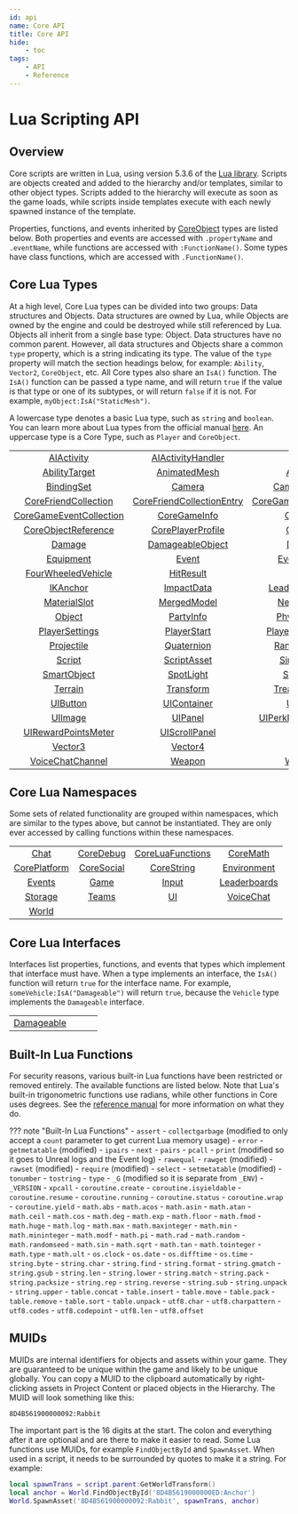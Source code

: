 ```yaml
---
id: api
name: Core API
title: Core API
hide:
    - toc
tags:
    - API
    - Reference
---
```


<style>
  .md-nav--primary .md-nav__link[for=__toc] ~ .md-nav {
    display: none;
  }
</style>

# Lua Scripting API

## Overview

Core scripts are written in Lua, using version 5.3.6 of the [Lua library](https://www.lua.org/manual/5.3/). Scripts are objects created and added to the hierarchy and/or templates, similar to other object types. Scripts added to the hierarchy will execute as soon as the game loads, while scripts inside templates execute with each newly spawned instance of the template.

Properties, functions, and events inherited by [CoreObject](coreobject.md) types are listed below. Both properties and events are accessed with `.propertyName` and `.eventName`, while functions are accessed with `:FunctionName()`. Some types have class functions, which are accessed with `.FunctionName()`.

## Core Lua Types

At a high level, Core Lua types can be divided into two groups: Data structures and Objects. Data structures are owned by Lua, while Objects are owned by the engine and could be destroyed while still referenced by Lua. Objects all inherit from a single base type: Object. Data structures have no common parent. However, all data structures and Objects share a common `type` property, which is a string indicating its type. The value of the `type` property will match the section headings below, for example: `Ability`, `Vector2`, `CoreObject`, etc. All Core types also share an `IsA()` function. The `IsA()` function can be passed a type name, and will return `true` if the value is that type or one of its subtypes, or will return `false` if it is not. For example, `myObject:IsA("StaticMesh")`.

A lowercase type denotes a basic Lua type, such as `string` and `boolean`. You can learn more about Lua types from the official manual [here](https://www.lua.org/manual/5.3/manual.html#2.1 "Lua Manual"). An uppercase type is a Core Type, such as `Player` and `CoreObject`.

|   |   |   |   |
|:-:|:-:|:-:|:-:|
| [AIActivity](../api/aiactivity.md) | [AIActivityHandler](../api/aiactivityhandler.md) | [Ability](../api/ability.md) | [AbilityPhaseSettings](../api/abilityphasesettings.md) |
| [AbilityTarget](../api/abilitytarget.md) | [AnimatedMesh](../api/animatedmesh.md) | [AreaLight](../api/arealight.md) | [Audio](../api/audio.md) |
| [BindingSet](../api/bindingset.md) | [Camera](../api/camera.md) | [CameraCapture](../api/cameracapture.md) | [Color](../api/color.md) |
| [CoreFriendCollection](../api/corefriendcollection.md) | [CoreFriendCollectionEntry](../api/corefriendcollectionentry.md) | [CoreGameCollectionEntry](../api/coregamecollectionentry.md) | [CoreGameEvent](../api/coregameevent.md) |
| [CoreGameEventCollection](../api/coregameeventcollection.md) | [CoreGameInfo](../api/coregameinfo.md) | [CoreMesh](../api/coremesh.md) | [CoreObject](../api/coreobject.md) |
| [CoreObjectReference](../api/coreobjectreference.md) | [CorePlayerProfile](../api/coreplayerprofile.md) | [CurveKey](../api/curvekey.md) | [CustomMaterial](../api/custommaterial.md) |
| [Damage](../api/damage.md) | [DamageableObject](../api/damageableobject.md) | [DateTime](../api/datetime.md) | [Decal](../api/decal.md) |
| [Equipment](../api/equipment.md) | [Event](../api/event.md) | [EventListener](../api/eventlistener.md) | [Folder](../api/folder.md) |
| [FourWheeledVehicle](../api/fourwheeledvehicle.md) | [HitResult](../api/hitresult.md) | [Hook](../api/hook.md) | [HookListener](../api/hooklistener.md) |
| [IKAnchor](../api/ikanchor.md) | [ImpactData](../api/impactdata.md) | [LeaderboardEntry](../api/leaderboardentry.md) | [Light](../api/light.md) |
| [MaterialSlot](../api/materialslot.md) | [MergedModel](../api/mergedmodel.md) | [NetReference](../api/netreference.md) | [NetworkContext](../api/networkcontext.md) |
| [Object](../api/object.md) | [PartyInfo](../api/partyinfo.md) | [PhysicsObject](../api/physicsobject.md) | [Player](../api/player.md) |
| [PlayerSettings](../api/playersettings.md) | [PlayerStart](../api/playerstart.md) | [PlayerTransferData](../api/playertransferdata.md) | [PointLight](../api/pointlight.md) |
| [Projectile](../api/projectile.md) | [Quaternion](../api/quaternion.md) | [RandomStream](../api/randomstream.md) | [Rotation](../api/rotation.md) |
| [Script](../api/script.md) | [ScriptAsset](../api/scriptasset.md) | [SimpleCurve](../api/simplecurve.md) | [SmartAudio](../api/smartaudio.md) |
| [SmartObject](../api/smartobject.md) | [SpotLight](../api/spotlight.md) | [StaticMesh](../api/staticmesh.md) | [Task](../api/task.md) |
| [Terrain](../api/terrain.md) | [Transform](../api/transform.md) | [TreadedVehicle](../api/treadedvehicle.md) | [Trigger](../api/trigger.md) |
| [UIButton](../api/uibutton.md) | [UIContainer](../api/uicontainer.md) | [UIControl](../api/uicontrol.md) | [UIEventRSVPButton](../api/uieventrsvpbutton.md) |
| [UIImage](../api/uiimage.md) | [UIPanel](../api/uipanel.md) | [UIPerkPurchaseButton](../api/uiperkpurchasebutton.md) | [UIProgressBar](../api/uiprogressbar.md) |
| [UIRewardPointsMeter](../api/uirewardpointsmeter.md) | [UIScrollPanel](../api/uiscrollpanel.md) | [UIText](../api/uitext.md) | [Vector2](../api/vector2.md) |
| [Vector3](../api/vector3.md) | [Vector4](../api/vector4.md) | [Vehicle](../api/vehicle.md) | [Vfx](../api/vfx.md) |
| [VoiceChatChannel](../api/voicechatchannel.md) | [Weapon](../api/weapon.md) | [WorldText](../api/worldtext.md) | |

## Core Lua Namespaces

Some sets of related functionality are grouped within namespaces, which are similar to the types above, but cannot be instantiated. They are only ever accessed by calling functions within these namespaces.

|   |   |   |   |
|:-:|:-:|:-:|:-:|
| [Chat](../api/chat.md) | [CoreDebug](../api/coredebug.md) | [CoreLuaFunctions](../api/coreluafunctions.md) | [CoreMath](../api/coremath.md) |
| [CorePlatform](../api/coreplatform.md) | [CoreSocial](../api/coresocial.md) | [CoreString](../api/corestring.md) | [Environment](../api/environment.md) |
| [Events](../api/events.md) | [Game](../api/game.md) | [Input](../api/input.md) | [Leaderboards](../api/leaderboards.md) |
| [Storage](../api/storage.md) | [Teams](../api/teams.md) | [UI](../api/ui.md) | [VoiceChat](../api/voicechat.md) |
| [World](../api/world.md) | | | |

## Core Lua Interfaces

Interfaces list properties, functions, and events that types which implement that interface must have. When a type implements an interface, the `IsA()` function will return `true` for the interface name. For example, `someVehicle:IsA("Damageable")` will return `true`, because the `Vehicle` type implements the `Damageable` interface.

|   |   |   |   |
|:-:|:-:|:-:|:-:|
| [Damageable](../api/damageable.md) | | | |

## Built-In Lua Functions

For security reasons, various built-in Lua functions have been restricted or removed entirely. The available functions are listed below. Note that Lua's built-in trigonometric functions use radians, while other functions in Core uses degrees. See the [reference manual](https://www.lua.org/manual/5.3/manual.html#6) for more information on what they do.

??? note "Built-In Lua Functions"
    - `assert`
    - `collectgarbage` (modified to only accept a `count` parameter to get current Lua memory usage)
    - `error`
    - `getmetatable` (modified)
    - `ipairs`
    - `next`
    - `pairs`
    - `pcall`
    - `print` (modified so it goes to Unreal logs and the Event log)
    - `rawequal`
    - `rawget` (modified)
    - `rawset` (modified)
    - `require` (modified)
    - `select`
    - `setmetatable` (modified)
    - `tonumber`
    - `tostring`
    - `type`
    - `_G` (modified so it is separate from `_ENV`)
    - `_VERSION`
    - `xpcall`
    - `coroutine.create`
    - `coroutine.isyieldable`
    - `coroutine.resume`
    - `coroutine.running`
    - `coroutine.status`
    - `coroutine.wrap`
    - `coroutine.yield`
    - `math.abs`
    - `math.acos`
    - `math.asin`
    - `math.atan`
    - `math.ceil`
    - `math.cos`
    - `math.deg`
    - `math.exp`
    - `math.floor`
    - `math.fmod`
    - `math.huge`
    - `math.log`
    - `math.max`
    - `math.maxinteger`
    - `math.min`
    - `math.mininteger`
    - `math.modf`
    - `math.pi`
    - `math.rad`
    - `math.random`
    - `math.randomseed`
    - `math.sin`
    - `math.sqrt`
    - `math.tan`
    - `math.tointeger`
    - `math.type`
    - `math.ult`
    - `os.clock`
    - `os.date`
    - `os.difftime`
    - `os.time`
    - `string.byte`
    - `string.char`
    - `string.find`
    - `string.format`
    - `string.gmatch`
    - `string.gsub`
    - `string.len`
    - `string.lower`
    - `string.match`
    - `string.pack`
    - `string.packsize`
    - `string.rep`
    - `string.reverse`
    - `string.sub`
    - `string.unpack`
    - `string.upper`
    - `table.concat`
    - `table.insert`
    - `table.move`
    - `table.pack`
    - `table.remove`
    - `table.sort`
    - `table.unpack`
    - `utf8.char`
    - `utf8.charpattern`
    - `utf8.codes`
    - `utf8.codepoint`
    - `utf8.len`
    - `utf8.offset`

## MUIDs

MUIDs are internal identifiers for objects and assets within your game. They are guaranteed to be unique within the game and likely to be unique globally. You can copy a MUID to the clipboard automatically by right-clicking assets in Project Content or placed objects in the Hierarchy. The MUID will look something like this:

`8D4B561900000092:Rabbit`

The important part is the 16 digits at the start. The colon and everything after it are optional and are there to make it easier to read. Some Lua functions use MUIDs, for example `FindObjectById` and `SpawnAsset`. When used in a script, it needs to be surrounded by quotes to make it a string. For example:

```lua
local spawnTrans = script.parent:GetWorldTransform()
local anchor = World.FindObjectById('8D4B5619000000ED:Anchor')
World.SpawnAsset('8D4B561900000092:Rabbit', spawnTrans, anchor)
```
